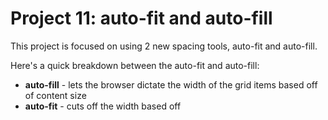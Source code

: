 <h1>Project 11: auto-fit and auto-fill</h1>
<p>This project is focused on using 2 new spacing tools, auto-fit and auto-fill.</p>
<p>Here's a quick breakdown between the auto-fit and auto-fill:</p>
<ul>
    <li><b>auto-fill</b> - lets the browser dictate the width of the grid items based off of content size </li>
    <li><b>auto-fit</b> - cuts off the width based off </li>
</ul>